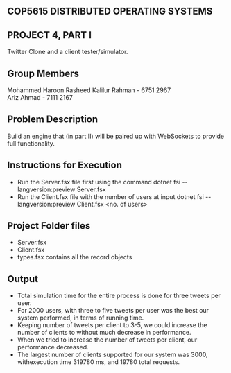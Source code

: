 ## COP5615 DISTRIBUTED OPERATING SYSTEMS

## PROJECT 4, PART I 
Twitter Clone and a client tester/simulator.

## Group Members
Mohammed Haroon Rasheed Kalilur Rahman - 6751 2967 \
Ariz Ahmad - 7111 2167

## Problem Description
Build an engine that (in part II) will be paired up with WebSockets to provide full functionality. 

## Instructions for Execution
* Run the Server.fsx file first using the command dotnet fsi --langversion:preview Server.fsx
* Run the Client.fsx file with the number of users at input dotnet fsi --langversion:preview Client.fsx <no. of users>

## Project Folder files
* Server.fsx
* Client.fsx
* types.fsx contains all the record objects

## Output
* Total simulation time for the entire process is done for three tweets per user.
* For 2000 users, with three to five tweets per user was the best our system performed, in terms of running time.
* Keeping number of tweets per client to 3-5, we could increase the number of clients to without much decrease in performance.
* When we tried to increase the number of tweets per client, our performance decreased.
* The  largest  number  of  clients  supported  for  our  system  was  3000,  withexecution time 319780 ms, and 19780 total requests.
